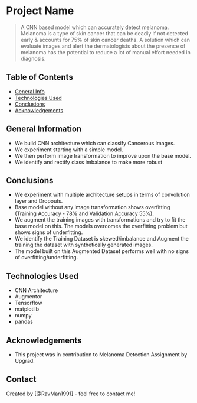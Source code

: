 # Project Name
> A CNN based model which can accurately detect melanoma. Melanoma is a type of skin cancer that can be deadly if not detected early & accounts for 75% of skin cancer deaths.
> A solution which can evaluate images and alert the dermatologists about the presence of melanoma has the potential to reduce a lot of manual effort needed in diagnosis.


## Table of Contents
* [General Info](#general-information)
* [Technologies Used](#technologies-used)
* [Conclusions](#conclusions)
* [Acknowledgements](#acknowledgements)

<!-- You can include any other section that is pertinent to your problem -->

## General Information
- We build CNN architecture which can classify Cancerous Images.
- We experiment starting with a simple model.
- We then perform image transformation to improve upon the base model.
- We identify and rectify class imbalance to make more robust

<!-- You don't have to answer all the questions - just the ones relevant to your project. -->

## Conclusions
- We experiment with multiple architecture setups in terms of convolution layer and Dropouts.
- Base model without any image transformation shows overfitting (Training Accuracy - 78% and Validation Accuracy 55%).
- We augment the training images with transformations and try to fit the base model on this. The models overcomes the overfitting problem but shows signs of underfitting.
- We identify the Training Dataset is skewed/imbalance and Augment the training the dataset with synthetically generated images.
- The model built on this Augmented Dataset performs well with no signs of overfitting/underfitting.

<!-- You don't have to answer all the questions - just the ones relevant to your project. -->


## Technologies Used
- CNN Architecture
- Augmentor
- Tensorflow
- matplotlib
- numpy
- pandas

<!-- As the libraries versions keep on changing, it is recommended to mention the version of library used in this project -->

## Acknowledgements
- This project was in contribution to Melanoma Detection Assignment by Upgrad.


## Contact
Created by [@RavMan1991] - feel free to contact me!


<!-- Optional -->
<!-- ## License -->
<!-- This project is open source and available under the [... License](). -->

<!-- You don't have to include all sections - just the one's relevant to your project -->
